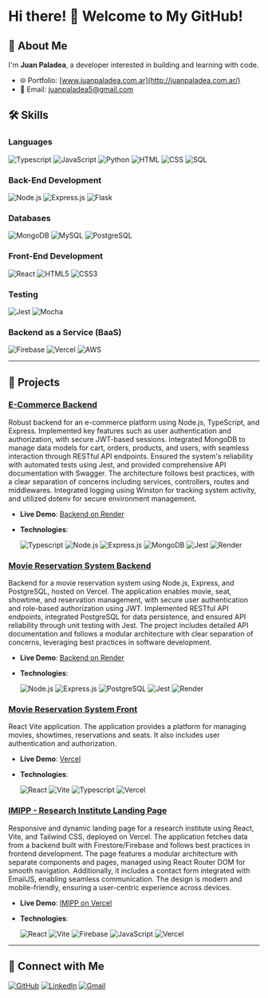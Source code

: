 # Hi there! 👋 Welcome to My GitHub!

## 🚀 About Me

I'm **Juan Paladea**, a developer interested in building and learning with code. 

- 🌐 Portfolio: [www.juanpaladea.com.ar](http://juanpaladea.com.ar/)
- 📧 Email: juanpaladea5@gmail.com

## 🛠️ Skills

### Languages
![Typescript](https://img.shields.io/badge/Typescript-0000ff?style=for-the-badge&logo=TypeScript&logoColor=white)
![JavaScript](https://img.shields.io/badge/JavaScript-F7DF1E?style=for-the-badge&logo=javascript&logoColor=black)
![Python](https://img.shields.io/badge/Python-3776AB?style=for-the-badge&logo=python&logoColor=white)
![HTML](https://img.shields.io/badge/HTML-E34F26?style=for-the-badge&logo=html5&logoColor=white)
![CSS](https://img.shields.io/badge/CSS-1572B6?style=for-the-badge&logo=css3&logoColor=white)
![SQL](https://img.shields.io/badge/SQL-4479A1?style=for-the-badge&logo=postgresql&logoColor=white)

### Back-End Development
![Node.js](https://img.shields.io/badge/Node.js-339933?style=for-the-badge&logo=nodedotjs&logoColor=white)
![Express.js](https://img.shields.io/badge/Express.js-000000?style=for-the-badge&logo=express&logoColor=white)
![Flask](https://img.shields.io/badge/Flask-000000?style=for-the-badge&logo=flask&logoColor=white)

### Databases
![MongoDB](https://img.shields.io/badge/MongoDB-47A248?style=for-the-badge&logo=mongodb&logoColor=white)
![MySQL](https://img.shields.io/badge/MySQL-4479A1?style=for-the-badge&logo=mysql&logoColor=white)
![PostgreSQL](https://img.shields.io/badge/PostgreSQL-336791?style=for-the-badge&logo=postgresql&logoColor=white)

### Front-End Development
![React](https://img.shields.io/badge/React-20232a?style=for-the-badge&logo=react&logoColor=61dafb)
![HTML5](https://img.shields.io/badge/HTML5-e34f26?style=for-the-badge&logo=html5&logoColor=white)
![CSS3](https://img.shields.io/badge/CSS3-1572B6?style=for-the-badge&logo=css3&logoColor=white)

### Testing
![Jest](https://img.shields.io/badge/Jest-C21325?style=for-the-badge&logo=jest&logoColor=white)
![Mocha](https://img.shields.io/badge/Mocha-8D6748?style=for-the-badge&logo=mocha&logoColor=white)

### Backend as a Service (BaaS)
![Firebase](https://img.shields.io/badge/Firebase-FFCA28?style=for-the-badge&logo=firebase&logoColor=black)
![Vercel](https://img.shields.io/badge/Vercel-000000?style=for-the-badge&logo=vercel&logoColor=white)
![AWS](https://img.shields.io/badge/AWS-232F3E?style=for-the-badge&logo=amazon-aws&logoColor=white)

---

## 📂 Projects

### [E-Commerce Backend](https://github.com/JuanPaladea/ecommerce-nodejs)

Robust backend for an e-commerce platform using Node.js, TypeScript, and Express. Implemented key features such as user authentication and authorization, with secure JWT-based sessions. Integrated MongoDB to manage data models for cart, orders, products, and users, with seamless interaction through RESTful API endpoints. Ensured the system's reliability with automated tests using Jest, and provided comprehensive API documentation with Swagger. The architecture follows best practices, with a clear separation of concerns including services, controllers, routes and middlewares. Integrated logging using Winston for tracking system activity, and utilized dotenv for secure environment management.

- **Live Demo**: [Backend on Render](https://ecommerce-nodejs-o555.onrender.com/docs/)
- **Technologies**:

  ![Typescript](https://img.shields.io/badge/Typescript-0000ff?style=for-the-badge&logo=TypeScript&logoColor=white)
  ![Node.js](https://img.shields.io/badge/Node.js-339933?style=for-the-badge&logo=nodedotjs&logoColor=white)
  ![Express.js](https://img.shields.io/badge/Express.js-000000?style=for-the-badge&logo=express&logoColor=white)
  ![MongoDB](https://img.shields.io/badge/MongoDB-47A248?style=for-the-badge&logo=mongodb&logoColor=white)
  ![Jest](https://img.shields.io/badge/Jest-C21325?style=for-the-badge&logo=jest&logoColor=white)
  ![Render](https://img.shields.io/badge/Render-46E3B7?style=for-the-badge&logo=render&logoColor=white)

### [Movie Reservation System Backend](https://github.com/JuanPaladea/MovieReservationBack)

Backend for a movie reservation system using Node.js, Express, and PostgreSQL, hosted on Vercel. The application enables movie, seat, showtime, and reservation management, with secure user authentication and role-based authorization using JWT. Implemented RESTful API endpoints, integrated PostgreSQL for data persistence, and ensured API reliability through unit testing with Jest. The project includes detailed API documentation and follows a modular architecture with clear separation of concerns, leveraging best practices in software development.


- **Live Demo**: [Backend on Render](https://moviereservation.onrender.com/)
- **Technologies**:
  
  ![Node.js](https://img.shields.io/badge/Node.js-339933?style=for-the-badge&logo=nodedotjs&logoColor=white)
  ![Express.js](https://img.shields.io/badge/Express.js-000000?style=for-the-badge&logo=express&logoColor=white)
  ![PostgreSQL](https://img.shields.io/badge/PostgreSQL-336791?style=for-the-badge&logo=postgresql&logoColor=white)
  ![Jest](https://img.shields.io/badge/Jest-C21325?style=for-the-badge&logo=jest&logoColor=white)
  ![Render](https://img.shields.io/badge/Render-46E3B7?style=for-the-badge&logo=render&logoColor=white)

### [Movie Reservation System Front](https://github.com/JuanPaladea/MovieReservationFront)

React Vite application. The application provides a platform for managing movies, showtimes, reservations and seats. It also includes user authentication and authorization.

- **Live Demo**: [Vercel](https://movie-reservation-front.vercel.app/)
- **Technologies**:
  
  ![React](https://img.shields.io/badge/React-20232a?style=for-the-badge&logo=react&logoColor=61dafb)
  ![Vite](https://img.shields.io/badge/Vite-646CFF?style=for-the-badge&logo=vite&logoColor=white)
  ![Typescript](https://img.shields.io/badge/Typescript-0000ff?style=for-the-badge&logo=TypeScript&logoColor=white)
  ![Vercel](https://img.shields.io/badge/Vercel-000000?style=for-the-badge&logo=vercel&logoColor=white)


### [IMIPP - Research Institute Landing Page](https://github.com/JuanPaladea/imipp)

Responsive and dynamic landing page for a research institute using React, Vite, and Tailwind CSS, deployed on Vercel. The application fetches data from a backend built with Firestore/Firebase and follows best practices in frontend development. The page features a modular architecture with separate components and pages, managed using React Router DOM for smooth navigation. Additionally, it includes a contact form integrated with EmailJS, enabling seamless communication. The design is modern and mobile-friendly, ensuring a user-centric experience across devices.

- **Live Demo**: [IMIPP on Vercel](https://imipp.vercel.app/)
- **Technologies**:
  
  ![React](https://img.shields.io/badge/React-20232a?style=for-the-badge&logo=react&logoColor=61dafb)
  ![Vite](https://img.shields.io/badge/Vite-646CFF?style=for-the-badge&logo=vite&logoColor=white)
  ![Firebase](https://img.shields.io/badge/Firebase-FFCA28?style=for-the-badge&logo=firebase&logoColor=black)
  ![JavaScript](https://img.shields.io/badge/JavaScript-F7DF1E?style=for-the-badge&logo=javascript&logoColor=black)
  ![Vercel](https://img.shields.io/badge/Vercel-000000?style=for-the-badge&logo=vercel&logoColor=white)
  
---

## 🔗 Connect with Me

[![GitHub](https://img.shields.io/badge/GitHub-181717?style=for-the-badge&logo=github&logoColor=white)](https://github.com/JuanPaladea)
[![LinkedIn](https://img.shields.io/badge/LinkedIn-0A66C2?style=for-the-badge&logo=linkedin&logoColor=white)](https://www.linkedin.com/in/juan-francisco-paladea-5703b0191/)
[![Gmail](https://img.shields.io/badge/Gmail-D14836?style=for-the-badge&logo=gmail&logoColor=white)](mailto:juanpaladea5@gmail.com)
